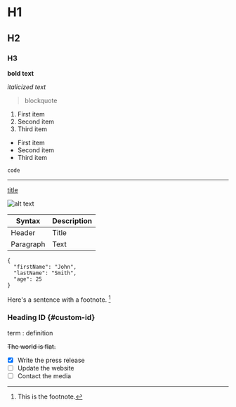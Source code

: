 # H1
## H2
### H3

**bold text**

*italicized text*

> blockquote

1. First item
2. Second item
3. Third item

- First item
- Second item
- Third item

`code`

---

[title](https://www.example.com)
 
 
![alt text](image.jpg)


| Syntax | Description |
| ----------- | ----------- |
| Header | Title |
| Paragraph | Text | 


```
{
  "firstName": "John",
  "lastName": "Smith",
  "age": 25
}
``` 

Here's a sentence with a footnote. [^1]

[^1]: This is the footnote. 

### Heading ID {#custom-id}

term
: definition 

~~The world is flat.~~

- [x] Write the press release
- [ ] Update the website
- [ ] Contact the media 